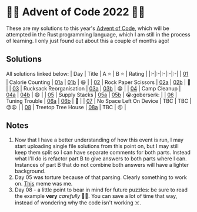 # :gift::christmas_tree: Advent of Code 2022 :christmas_tree::sparkles:

These are my solutions to this year's [Advent of Code](https://adventofcode.com/2022/), which will be attempted in the Rust programming language, which I am still in the process of learning. I only just found out about this a couple of months ago!

## Solutions

All solutions linked below:
| Day | Title | A :star: | B :star: | Rating |
|:-|:-|:-|:-|:-|
| [01](https://adventofcode.com/2022/day/1) | Calorie Counting        | [01a](./day01a/src/main.rs) | [01b](./day01b/src/main.rs) | :smiley:         |
| [02](https://adventofcode.com/2022/day/2) | Rock Paper Scissors     | [02a](./day02a/src/main.rs) | [02b](./day02b/src/main.rs) | :thinking:       |
| [03](https://adventofcode.com/2022/day/3) | Rucksack Reorganisation | [03a](./day03a/src/main.rs) | [03b](./day03b/src/main.rs) | :grin:           |
| [04](https://adventofcode.com/2022/day/4) | Camp Cleanup            | [04a](./day04a/src/main.rs) | [04b](./day04b/src/main.rs) | :smile:          |
| [05](https://adventofcode.com/2022/day/5) | Supply Stacks           | [05a](./day05a/src/main.rs) | [05b](./day05b/src/main.rs) | :sob::goberserk: |
| [06](https://adventofcode.com/2022/day/6) | Tuning Trouble          | [06a](./day06a/src/main.rs) | [06b](./day06b/src/main.rs) | :hugs:           |
| [07](https://adventofcode.com/2022/day/7) | No Space Left On Device | TBC                         | TBC                         | :sweat::weary:   |
| [08](https://adventofcode.com/2022/day/8) | Treetop Tree House      | [08a](./day06a/src/main.rs) | TBC                         | :confounded:     |

## Notes

1. Now that I have a better understanding of how this event is run, I may start uploading single file solutions from this point on, but I may still keep them split so I can have separate comments for both parts. Instead what I'll do is refactor part B to give answers to both parts where I can. Instances of part B that do not combine both answers will have a lighter background.
1. Day 05 was torture because of that parsing. Clearly something to work on. [This](https://www.reddit.com/r/adventofcode/comments/zd1hqy/2022_day_5_i_know_i_am_overthinking_it/) meme was me.
1. Day 08 - a little point to bear in mind for future puzzles: be sure to read the example **very** *carefully* :man_facepalming:. You can save a lot of time that way, instead of wondering why the code isn't working :skull_and_crossbones:.
